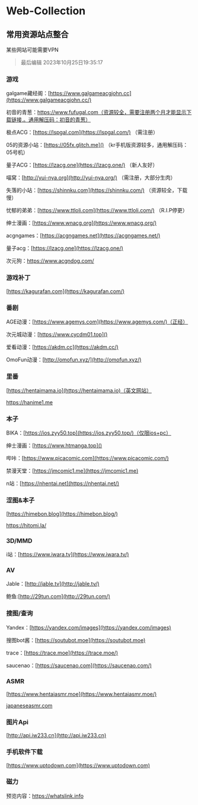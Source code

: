 # Web-Collection
## 常用资源站点整合

某些网站可能需要VPN

> 最后编辑 2023年10月25日19:35:17

### 游戏

galgame藏经阁：[https://www.galgameacgjohn.cc](https://www.galgameacgjohn.cc/)

初音的青葱：https://www.fufugal.com（资源较全，需要注册两个月才能显示下载链接,。通用解压码：初音的青葱）

极点ACG：[https://lspgal.com](https://lspgal.com/) （需注册）

05的资源小站：[https://05fx.glitch.me]() （kr手机版资源较多，通用解压码：05号机）

量子ACG：[https://lzacg.one](https://lzacg.one/) （新人友好）

喵窝：[http://yui-nya.org](http://yui-nya.org/) （需注册，大部分生肉）

失落的小站：[https://shinnku.com](https://shinnku.com/) （资源较全，下载慢）

忧郁的弟弟：[https://www.ttloli.com](https://www.ttloli.com/) （R.I.P停更）

绅士漫画：[https://www.wnacg.org](https://www.wnacg.org/)

acgngames：[https://acgngames.net](https://acgngames.net/)

量子acg：[https://lzacg.one](https://lzacg.one/)

次元狗：https://www.acgndog.com/

### 游戏补丁

[https://kagurafan.com](https://kagurafan.com/)

### 番剧

AGE动漫：[https://www.agemys.com](https://www.agemys.com/)（正经）

次元城动漫：[https://www.cycdm01.top]()

爱看动漫：[https://akdm.cc](https://akdm.cc/)

OmoFun动漫：[http://omofun.xyz/](http://omofun.xyz/)

### 里番

[https://hentaimama.io](https://hentaimama.io)（英文网站）

https://hanime1.me

### 本子

BIKA：[https://ios.zyy50.top](https://ios.zyy50.top/)（仅限ios+pc）

绅士漫画：[https://www.htmanga.top]()

哔咔：[https://www.picacomic.com](https://www.picacomic.com/)

禁漫天堂：[https://jmcomic1.me](https://jmcomic1.me)

n站：[https://nhentai.net](https://nhentai.net/)

### 涩图&本子

[https://himebon.blog](https://himebon.blog/)

https://hitomi.la/

### 3D/MMD

i站：[https://www.iwara.tv](https://www.iwara.tv/)

### AV

Jable：[http://jable.tv](http://jable.tv/)

鲍鱼:[http://29tun.com](http://29tun.com/)

### 搜图/查询

Yandex：[https://yandex.com/images](https://yandex.com/images)

搜图bot酱：[https://soutubot.moe](https://soutubot.moe)

trace：[https://trace.moe](https://trace.moe/)

saucenao：[https://saucenao.com](https://saucenao.com/)



### ASMR

[https://www.hentaiasmr.moe](https://www.hentaiasmr.moe/)

[japaneseasmr.com](http://japaneseasmr.com)

### 图片Api

[http://api.iw233.cn](http://api.iw233.cn)

### 手机软件下载

[https://www.uptodown.com](https://www.uptodown.com)



### 磁力

预览内容：https://whatslink.info
